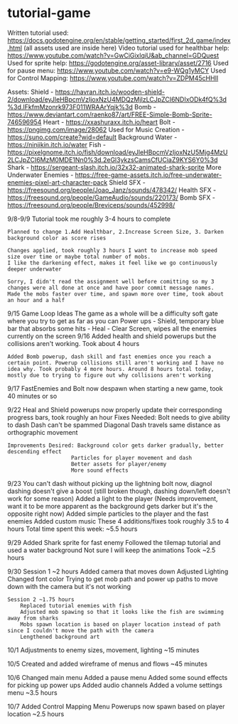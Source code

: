 # tutorial-game
Written tutorial used: https://docs.godotengine.org/en/stable/getting_started/first_2d_game/index.html (all assets used are inside here)
Video tutorial used for healthbar help: https://www.youtube.com/watch?v=GwCiGixlqiU&ab_channel=GDQuest 
Used for sprite help: https://godotengine.org/asset-library/asset/2716
Used for pause menu: https://www.youtube.com/watch?v=e9-WQg1yMCY
Used for Control Mapping: https://www.youtube.com/watch?v=ZDPM45cHHlI

Assets:
	Shield - https://havran.itch.io/wooden-shield-2/download/eyJleHBpcmVzIjoxNzU4MDQzMjIzLCJpZCI6NDIxODk4fQ%3d%3d.IFkfmMzonrk973F011WRAArYqjk%3d 
	Bomb - https://www.deviantart.com/raenko87/art/FREE-Simple-Bomb-Sprite-746596954
	Heart - https://xxashuraxx.itch.io/heart
	Bolt - https://pngimg.com/image/28062
	Used for Music Creation - https://suno.com/create?wid=default
	Background Water - https://ninjikin.itch.io/water
	Fish - https://pixelgnome.itch.io/fish/download/eyJleHBpcmVzIjoxNzU5Mjg4MzU2LCJpZCI6MzM0MDE1Nn0%3d.2eGl3ykzsCamsCfUCiaZ9KYS6Y0%3d
	Shark - https://sergeant-slash.itch.io/32x32-animated-shark-sprite
	More Underwater Enemies - https://free-game-assets.itch.io/free-underwater-enemies-pixel-art-character-pack
	Shield SFX - https://freesound.org/people/Joao_Janz/sounds/478342/
	Health SFX - https://freesound.org/people/GameAudio/sounds/220173/
	Bomb SFX - https://freesound.org/people/Breviceps/sounds/452998/
	
9/8-9/9
	Tutorial took me roughly 3-4 hours to complete

	Planned to change 1.Add Healthbar, 2.Increase Screen Size, 3. Darken background color as score rises

	Changes applied, took roughly 3 hours I want to increase mob speed size over time or maybe total number of mobs. 
	I like the darkening effect, makes it feel like we go continuously deeper underwater

	Sorry, I didn't read the assignment well before comitting so my 3 changes were all done at once and have poor commit message names. 
	Made the mobs faster over time, and spawn more over time, took about an hour and a half

9/15
	Game Loop Ideas
	The game as a whole will be a difficulty soft gate where you try to get as far as you can
	Power ups - Shield, temporary blue bar that absorbs some hits
			  - Heal
			  - Clear Screen, wipes all the enemies currently on the screen
9/16
	Added health and shield powerups but the collisions aren't working. Took about 4 hours
	
	Added Bomb powerup, dash skill and fast enemies once you reach a certain point. Powerup collisions still aren't working and I have no idea why. Took probably 4 more hours. Around 8 hours total today, mostly due to trying to figure out why collisions aren't working
	
9/17
	FastEnemies and Bolt now despawn when starting a new game, took 40 minutes or so
	
	
9/22
	Heal and Shield powerups now properly update their corresponding progress bars, took roughly an hour
	Fixes Needed: Bolt needs to give ability to dash
					Dash can't be spammed
					Diagonal Dash travels same distance as orthographic movement
					
	Improvements Desired: Background color gets darker gradually, better descending effect
						Particles for player movement and dash
						Better assets for player/enemy
						More sound effects
					
9/23
	You can't dash without picking up the lightning bolt now, diagnol dashing doesn't give a boost (still broken though, dashing down/left doesn't work for some reason)
	Added a light to the player (Needs improvement, want it to be more apparent as the background gets darker but it's the opposite right now)
	Added simple particles to the player and the fast enemies
	Added custom music
	These 4 additions/fixes took roughly 3.5 to 4 hours
	Total time spent this week: ~5.5 hours
	
9/29
	Added Shark sprite for fast enemy
	Followed the tilemap tutorial and used a water background
	Not sure I will keep the animations	
	Took ~2.5 hours

9/30
	Session 1 ~2 hours
		Added camera that moves down
		Adjusted Lighting
		Changed font color
		Trying to get mob path and power up paths to move down with the camera but it's not working
		
	Session 2 ~1.75 hours
		Replaced tutorial enemies with fish
		Adjusted mob spawing so that it looks like the fish are swimming away from sharks
		Mobs spawn location is based on player location instead of path since I couldn't move the path with the camera
		Lengthened background art
		
10/1
	Adjustments to enemy sizes, movement, lighting
	~15 minutes
	
10/5
	Created and added wireframe of menus and flows
	~45 minutes
	
10/6
	Changed main menu 
	Added a pause menu
	Added some sound effects for picking up power ups
	Added audio channels
	Added a volume settings menu
	~3.5 hours
	
10/7
	Added Control Mapping Menu
	Powerups now spawn based on player location
	~2.5 hours
